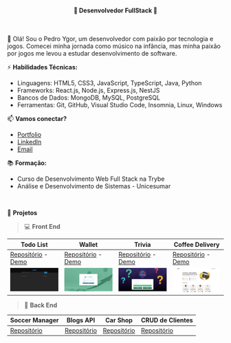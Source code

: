 <h4 align="center">🚀 Desenvolvedor FullStack 🚀</h4>

</br>

👋 Olá! Sou o Pedro Ygor, um desenvolvedor com paixão por tecnologia e jogos. Comecei minha jornada como músico na infância, mas minha paixão por jogos me levou a estudar desenvolvimento de software.
</br>

⚡️ **Habilidades Técnicas:**

- Linguagens: HTML5, CSS3, JavaScript, TypeScript, Java, Python
- Frameworks: React.js, Node.js, Express.js, NestJS
- Bancos de Dados: MongoDB, MySQL, PostgreSQL
- Ferramentas: Git, GitHub, Visual Studio Code, Insomnia, Linux, Windows

📫 **Vamos conectar?**

- [Portfolio](https://pedroygor-portfolio.netlify.app/)
- [LinkedIn](https://www.linkedin.com/in/pedro-ygor/)
- [Email](mailto:pedroygorlo888@gmail.com)

📚 **Formação:**

- Curso de Desenvolvimento Web Full Stack na Trybe
- Análise e Desenvolvimento de Sistemas - Unicesumar

</br>

:file_folder: **Projetos**
> :computer: **Front End**

| Todo List                                                                                                             | Wallet                                                                                                         | Trivia                                                                                                     | Coffee Delivery                                                                                                      |
| --------------------------------------------------------------------------------------------------------------------- | -------------------------------------------------------------------------------------------------------------- | ---------------------------------------------------------------------------------------------------------- | -------------------------------------------------------------------------------------------------------------------- |
| [Repositório](https://github.com/pedroygor/desafio-01-ignite-todo-list) - [Demo](https://pedroygor-todo.netlify.app/) | [Repositório](https://github.com/pedroygor/trybe-wallet) - [Demo](https://pedroygor-trybe-wallet.netlify.app/) | [Repositório](https://github.com/pedroygor/trivia-project) - [Demo](https://pedroygor-trivia.netlify.app/) | [Repositório](https://github.com/pedroygor/coffee-delivery) - [Demo](https://pedroygor-coffee-delivery.netlify.app/) |
| ![Todo](./imgs/todo.png)                                                                                              | ![Wallet](./imgs/wallet.png)                                                                                   | ![Trivia](./imgs/trivia.png)                                                                               | ![Timer](./imgs/coffee.png)                                                                                          |

> :wrench: **Back End**

| Soccer Manager                                                  |                        Blogs API                         | Car Shop                                             | CRUD de Clientes                                               |
| --------------------------------------------------------------- | :------------------------------------------------------: | ---------------------------------------------------- | -------------------------------------------------------------- |
| [Repositório](https://github.com/pedroygor/trybe-futebol-clube) | [Repositório](https://github.com/pedroygor/api-de-blogs) | [Repositório](https://github.com/pedroygor/car-shop) | [Repositório](https://github.com/pedroygor/backend-sharenergy) |

